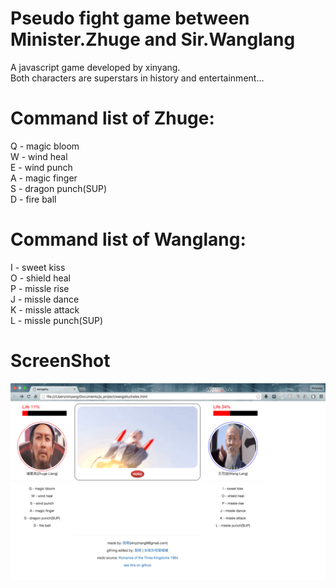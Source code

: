 # Pseudo fight game between Minister.Zhuge and Sir.Wanglang  
A javascript game developed by xinyang.  
Both characters are superstars in history and entertainment...  

# Command list of Zhuge:  
Q - magic bloom  
W - wind heal  
E - wind punch  
A - magic finger  
S - dragon punch(SUP)  
D - fire ball  
# Command list of Wanglang:  
I - sweet kiss  
O - shield heal  
P - missle rise  
J - missle dance  
K - missle attack  
L - missle punch(SUP)  
# ScreenShot  
![alt tag](https://raw.githubusercontent.com/xinyzhang9/wangsitu/master/screen.png)
